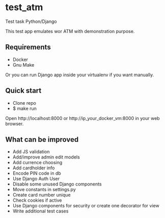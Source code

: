 # test_atm
Test task Python/Django

This test app emulates wor ATM with demonstration purpose. 

## Requirements

- Docker
- Gnu Make

Or you can run Django app inside your virtualenv if you want manually.

## Quick start
- Clone repo
- $ make run

Open http://localhost:8000 or http://ip_your_docker_vm:8000 in your web browser.

## What can be improved
- Add JS validation
- Add/improve admin edit models
- Add currence choosing
- Add cardholder info
- Encode PIN code in db
- Use Django Auth User
- Disable some unused Django components
- Move constants in settings.py
- Create card number unique
- Check cookies if active
- Use Django components for security or create one decorator for view
- Write additional test cases

